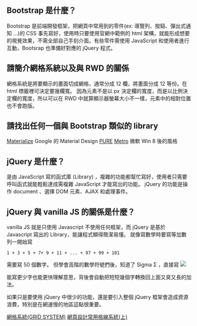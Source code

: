 ## Bootstrap 是什麼？
Bootstrap 是前端開發框架，把網頁中常用到的零件(ex: 導覽列、按鈕、彈出式通知 ...)的 CSS 事先寫好，使用時只要使用官網中範例的 html 架構，就能形成想要的視覺效果，不需全部自己手刻介面。有些零件需使用 JavaScript 和使用者進行互動，Bootsrap 也準備好對應的 jQuery 程式。

## 請簡介網格系統以及與 RWD 的關係
網格系統是將要顯示的畫面切成網格，通常分成 12 欄，將畫面分成 12 等份。在 html 標籤裡可決定要幾欄寬。
因為元素不是以 px 決定欄的寬度，而是以比例決定欄的寬度，所以可以在 RWD 中就算顯示器螢幕大小不一樣，元素中的相對位置也不會跑版。


## 請找出任何一個與 Bootstrap 類似的 library
[Materialize](https://materializecss.com/) Google 的 Material Design
[PURE](https://purecss.io/)
[Metro](https://metroui.org.ua/index.html) 微軟 Win 8 後的風格
## jQuery 是什麼？
是由 JavaScript 寫的函式庫 (Library) ，複雜的功能都幫忙寫好，使用者只需要呼叫函式就能輕鬆達成需複雜 JavaScript 才能寫出的功能。
jQuery 的功能是操作 document 、選擇 DOM 元素、AJAX 和處理事件。


## jQuery 與 vanilla JS 的關係是什麼？
vanilla JS 就是只使用 Javascript 不使用任何框架，而 jQuery 是基於 Javascript 寫出的 Library，能讓程式顯得簡潔易懂。
就像寫數學時要寫等加數列一開始寫 
```
1 + 3 + 5 + 7+ 9 + 11 + ... + 97 + 99 + 101 
```  
需要寫 50 個數字。
但學會高階的數學符號們後，知道了 Sigma Σ ，直接寫
![](https://www3.wolframalpha.com/Calculate/MSP/MSP51651d9026867bif3g440000347hbgeii7fbb976?MSPStoreType=image/gif&s=52)

能寫更少字也能更快理解意思，背後會自動把短短幾個字轉換回上面又臭又長的加法。

如果只是要使用 jQuery 中很少的功能，還是要引入整個 jQuery 框架會造成資源浪費，特別是在網速慢的地區這點很重要。




[網格系統(GRID SYSTEM)](https://tips.zoego.tech/archives/37)
[網頁設計常用格線系統(上)](https://ithelp.ithome.com.tw/articles/10202664)
